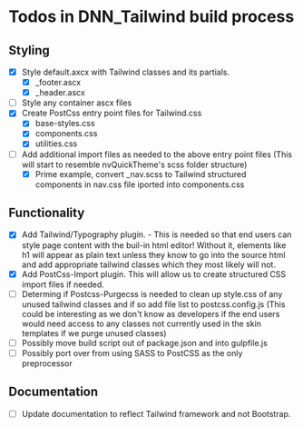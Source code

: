 # Todos in DNN_Tailwind build process

## Styling

- [x] Style default.axcx with Tailwind classes and its partials.
  - [x] \_footer.ascx
  - [x] \_header.ascx
- [ ] Style any container ascx files
- [x] Create PostCss entry point files for Tailwind.css
  - [x] base-styles.css
  - [x] components.css
  - [x] utilities.css
- [ ] Add additional import files as needed to the above entry point files (This will start to resemble nvQuickTheme's scss folder structure)
  - [x] Prime example, convert \_nav.scss to Tailwind structured components in nav.css file iported into components.css

## Functionality

- [x] Add Tailwind/Typography plugin. - This is needed so that end users can style page content with the buil-in html editor! Without it, elements like h1 will appear as plain text unless they know to go into the source html and add appropriate tailwind classes which they most likely will not.
- [x] Add PostCss-Import plugin. This will allow us to create structured CSS import files if needed.
- [ ] Determing if Postcss-Purgecss is needed to clean up style.css of any unused tailwind classes and if so add file list to postcss.config.js (This could be interesting as we don't know as developers if the end users would need access to any classes not currently used in the skin templates if we purge unused classes)
- [ ] Possibly move build script out of package.json and into gulpfile.js
- [ ] Possibly port over from using SASS to PostCSS as the only preprocessor

## Documentation

- [ ] Update documentation to reflect Tailwind framework and not Bootstrap.

